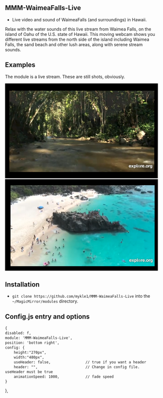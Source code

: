 ## MMM-WaimeaFalls-Live

* Live video and sound of WaimeaFalls (and surroundings) in Hawaii.

Relax with the water sounds of this live stream from Waimea Falls, on the island of 
Oahu of the U.S. state of Hawaii. This moving webcam shows you different live streams from 
the north side of the island including Waimea Falls, the sand beach and other lush areas,
along with serene stream sounds.

## Examples
The module is a live stream. These are still shots, obviously.

![](images/e1.png) ![](images/e2.png) 

## Installation

* `git clone https://github.com/mykle1/MMM-WaimeaFalls-Live` into the `~/MagicMirror/modules` directory.

## Config.js entry and options

    {
    disabled: f,
    module: 'MMM-WaimeaFalls-Live',
    position: 'bottom right',
    config: {
        height:"270px",
        width:"480px",
        useHeader: false,                // true if you want a header
        header: "",                      // Change in config file. useHeader must be true
        animationSpeed: 1000,            // fade speed
    }
},

